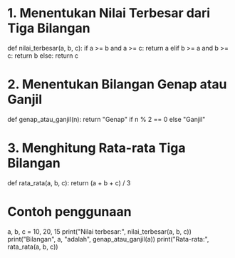 # 1. Menentukan Nilai Terbesar dari Tiga Bilangan
def nilai_terbesar(a, b, c):
    if a >= b and a >= c:
        return a
    elif b >= a and b >= c:
        return b
    else:
        return c

# 2. Menentukan Bilangan Genap atau Ganjil
def genap_atau_ganjil(n):
    return "Genap" if n % 2 == 0 else "Ganjil"

# 3. Menghitung Rata-rata Tiga Bilangan
def rata_rata(a, b, c):
    return (a + b + c) / 3

# Contoh penggunaan
a, b, c = 10, 20, 15
print("Nilai terbesar:", nilai_terbesar(a, b, c))
print("Bilangan", a, "adalah", genap_atau_ganjil(a))
print("Rata-rata:", rata_rata(a, b, c))
